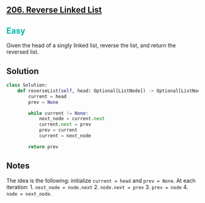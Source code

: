 ## [206. Reverse Linked List](https://leetcode.com/problems/reverse-linked-list/)

<h2 style="color:#00b8a3">Easy</h2>
Given the head of a singly linked list, reverse the list, and return the reversed list.

## Solution
```python
class Solution:
    def reverseList(self, head: Optional[ListNode]) -> Optional[ListNode]:
        current = head
        prev = None

        while current != None:
            next_node = current.next
            current.next = prev
            prev = current
            current = next_node

        return prev
```

## Notes
The idea is the following: initialize `current = head` and `prev = None`. At each iteration: 1. `next_node = node.next` 2. `node.next = prev` 3. `prev = node` 4. `node = next_node`.
